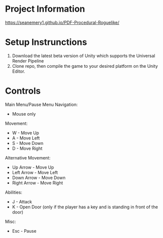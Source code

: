 # Project Information
https://seanemery1.github.io/PDF-Procedural-Roguelike/


# Setup Instrunctions
1. Download the latest beta version of Unity which supports the Universal Render Pipeline
2. Clone repo, then compile the game to your desired platform on the Unity Editor.

# Controls
Main Menu/Pause Menu Navigation:

- Mouse only

Movement:

- W - Move Up
- A - Move Left
- S - Move Down
- D - Move Right


Alternative Movement:

- Up Arrow - Move Up
- Left Arrow  - Move Left
- Down Arrow - Move Down
- Right Arrow - Move Right


Abilities:

- J - Attack
- K - Open Door (only if the player has a key and is standing in front of the door)


Misc:

- Esc - Pause
